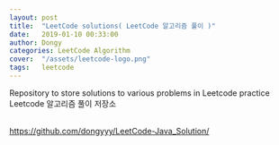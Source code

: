 ```yaml
---
layout: post
title:  "LeetCode solutions( LeetCode 알고리즘 풀이 )"
date:   2019-01-10 00:33:00
author: Dongy
categories: LeetCode Algorithm
cover:  "/assets/leetcode-logo.png"
tags:	leetcode
---
```


Repository to store solutions to various problems in Leetcode practice<br>
Leetcode 알고리즘 풀이 저장소<br><br>

https://github.com/dongyyy/LeetCode-Java_Solution/